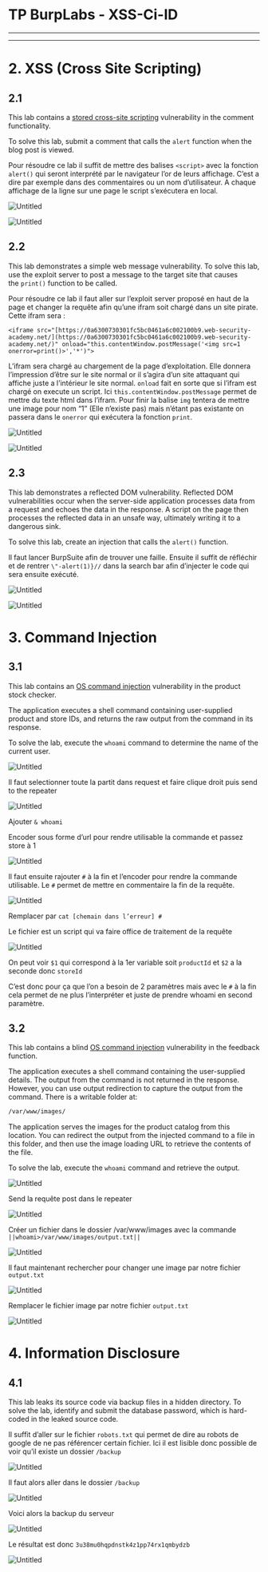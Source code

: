 # TP BurpLabs - XSS-Ci-ID

---

---

# 2. XSS (Cross Site Scripting)

## 2.1

This lab contains a [stored cross-site scripting](https://portswigger.net/web-security/cross-site-scripting/stored) vulnerability in the comment functionality.

To solve this lab, submit a comment that calls the `alert` function when the blog post is viewed.

Pour résoudre ce lab il suffit de mettre des balises `<script>` avec la fonction `alert()` qui seront interprété par le navigateur l’or de leurs affichage. C’est a dire par exemple dans des commentaires ou un nom d’utilisateur. A chaque affichage de la ligne sur une page le script s’exécutera en local.

![Untitled](TP%20BurpLabs%20-%20XSS-Ci-ID%20880d4e6ff90d4b37b912c1438f44c8e3/Untitled.png)

![Untitled](TP%20BurpLabs%20-%20XSS-Ci-ID%20880d4e6ff90d4b37b912c1438f44c8e3/Untitled%201.png)

## 2.2

This lab demonstrates a simple web message vulnerability. To solve this lab, use the exploit server to post a message to the target site that causes the `print()` function to be called.

Pour résoudre ce lab il faut aller sur l’exploit server proposé en haut de la page et changer la requête afin qu’une ifram soit chargé dans un site pirate. Cette ifram sera :

`<iframe src="[https://0a6300730301fc5bc0461a6c002100b9.web-security-academy.net/](https://0a6300730301fc5bc0461a6c002100b9.web-security-academy.net/)" onload="this.contentWindow.postMessage('<img src=1 onerror=print()>','*')">`

L’ifram sera chargé au chargement de la page d’exploitation. Elle donnera l’impression d’être sur le site normal or il s’agira d’un site attaquant qui affiche juste a l’intérieur le site normal. `onload` fait en sorte que si l’ifram est chargé on execute un script. Ici `this.contentWindow.postMessage` permet de mettre du texte html dans l’ifram. Pour finir la balise `img` tentera de mettre une image pour nom “1” (Elle n’existe pas) mais n’étant pas existante on passera dans le `onerror` qui exécutera la fonction `print`.

![Untitled](TP%20BurpLabs%20-%20XSS-Ci-ID%20880d4e6ff90d4b37b912c1438f44c8e3/Untitled%202.png)

![Untitled](TP%20BurpLabs%20-%20XSS-Ci-ID%20880d4e6ff90d4b37b912c1438f44c8e3/Untitled%203.png)

## 2.3

This lab demonstrates a reflected DOM vulnerability. Reflected DOM vulnerabilities occur when the server-side application processes data from a request and echoes the data in the response. A script on the page then processes the reflected data in an unsafe way, ultimately writing it to a dangerous sink.

To solve this lab, create an injection that calls the `alert()` function.

Il faut lancer BurpSuite afin de trouver une faille. Ensuite il suffit de réfléchir et de rentrer `\"-alert(1)}//` dans la search bar afin d’injecter le code qui sera ensuite exécuté.

![Untitled](TP%20BurpLabs%20-%20XSS-Ci-ID%20880d4e6ff90d4b37b912c1438f44c8e3/Untitled%204.png)

![Untitled](TP%20BurpLabs%20-%20XSS-Ci-ID%20880d4e6ff90d4b37b912c1438f44c8e3/Untitled%205.png)

# **3. Command Injection**

## 3.1

This lab contains an [OS command injection](https://portswigger.net/web-security/os-command-injection) vulnerability in the product stock checker.

The application executes a shell command containing 
user-supplied product and store IDs, and returns the raw output from the
 command in its response.

To solve the lab, execute the `whoami` command to determine the name of the current user.

![Untitled](TP%20BurpLabs%20-%20XSS-Ci-ID%20880d4e6ff90d4b37b912c1438f44c8e3/Untitled%206.png)

Il faut selectionner toute la partit dans request et faire clique droit puis send to the repeater

![Untitled](TP%20BurpLabs%20-%20XSS-Ci-ID%20880d4e6ff90d4b37b912c1438f44c8e3/Untitled%207.png)

Ajouter `& whoami`

Encoder sous forme d’url pour rendre utilisable la commande et passez store à 1

![Untitled](TP%20BurpLabs%20-%20XSS-Ci-ID%20880d4e6ff90d4b37b912c1438f44c8e3/Untitled%208.png)

Il faut ensuite rajouter  `#` à la fin et l’encoder pour rendre la commande utilisable. Le `#` permet de mettre en commentaire la fin de la requête.

![Untitled](TP%20BurpLabs%20-%20XSS-Ci-ID%20880d4e6ff90d4b37b912c1438f44c8e3/Untitled%209.png)

Remplacer par `cat [chemain dans l’erreur] #`

Le fichier est un script qui va faire office de traitement de la requête

![Untitled](TP%20BurpLabs%20-%20XSS-Ci-ID%20880d4e6ff90d4b37b912c1438f44c8e3/Untitled%2010.png)

On peut voir `$1` qui correspond à la 1er variable soit `productId` et `$2` a la seconde donc `storeId`

C’est donc pour ça que l’on a besoin de 2 paramètres mais avec le `#` à la fin cela permet de ne plus l’interpréter et juste de prendre whoami en second paramètre.

## 3.2

This lab contains a blind [OS command injection](https://portswigger.net/web-security/os-command-injection) vulnerability in the feedback function.

The application executes a shell command containing the 
user-supplied details. The output from the command is not returned in 
the response. However, you can use output redirection to capture the 
output from the command. There is a writable folder at:

```bash
/var/www/images/
```

The application serves the images for the product catalog 
from this location. You can redirect the output from the injected 
command to a file in this folder, and then use the image loading URL to 
retrieve the contents of the file.

To solve the lab, execute the `whoami` command and retrieve the output.

![Untitled](TP%20BurpLabs%20-%20XSS-Ci-ID%20880d4e6ff90d4b37b912c1438f44c8e3/Untitled%2011.png)

Send la requête post dans le repeater 

![Untitled](TP%20BurpLabs%20-%20XSS-Ci-ID%20880d4e6ff90d4b37b912c1438f44c8e3/Untitled%2012.png)

Créer un fichier dans le dossier /var/www/images avec la commande `||whoami>/var/www/images/output.txt||`

![Untitled](TP%20BurpLabs%20-%20XSS-Ci-ID%20880d4e6ff90d4b37b912c1438f44c8e3/Untitled%2013.png)

Il faut maintenant rechercher pour changer une image par notre fichier `output.txt`

![Untitled](TP%20BurpLabs%20-%20XSS-Ci-ID%20880d4e6ff90d4b37b912c1438f44c8e3/Untitled%2014.png)

Remplacer le fichier image par notre fichier `output.txt`

![Untitled](TP%20BurpLabs%20-%20XSS-Ci-ID%20880d4e6ff90d4b37b912c1438f44c8e3/Untitled%2015.png)

# **4. Information Disclosure**

## 4.1

This lab leaks its source code via backup files in a hidden directory. To solve the lab, identify and submit the database password, which is hard-coded in the leaked source code.

Il suffit d’aller sur le fichier `robots.txt` qui permet de dire au robots de google de ne pas référencer certain fichier. Ici il est lisible donc possible de voir qu’il existe un dossier `/backup`

![Untitled](TP%20BurpLabs%20-%20XSS-Ci-ID%20880d4e6ff90d4b37b912c1438f44c8e3/Untitled%2016.png)

Il faut alors aller dans le dossier `/backup`

![Untitled](TP%20BurpLabs%20-%20XSS-Ci-ID%20880d4e6ff90d4b37b912c1438f44c8e3/Untitled%2017.png)

Voici alors la backup du serveur

![Untitled](TP%20BurpLabs%20-%20XSS-Ci-ID%20880d4e6ff90d4b37b912c1438f44c8e3/Untitled%2018.png)

Le résultat est donc `3u38mu0hqpdnstk4z1pp74rx1qmbydzb`

![Untitled](TP%20BurpLabs%20-%20XSS-Ci-ID%20880d4e6ff90d4b37b912c1438f44c8e3/Untitled%2019.png)